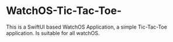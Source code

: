 # WatchOS-Tic-Tac-Toe-
This is a SwiftUI based WatchOS Application, a simple Tic-Tac-Toe application. Is suitable for all watchOS.
